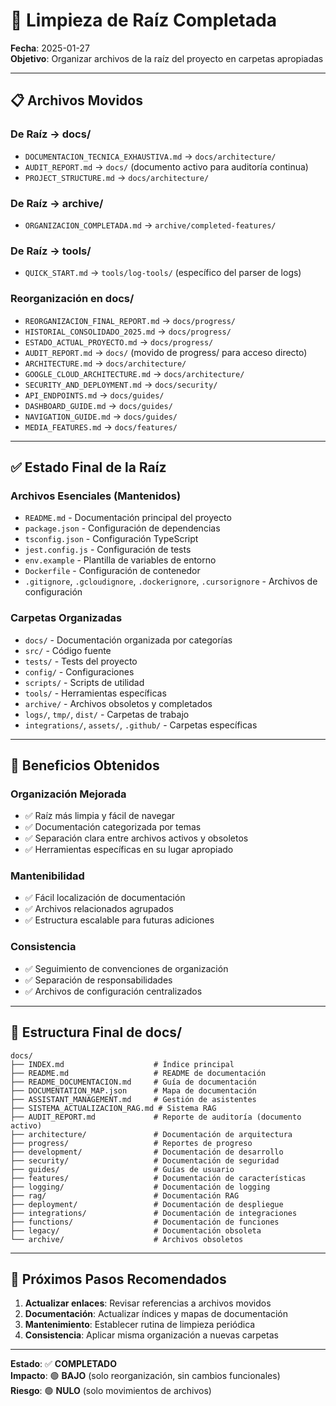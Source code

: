 # 🧹 Limpieza de Raíz Completada

**Fecha**: 2025-01-27  
**Objetivo**: Organizar archivos de la raíz del proyecto en carpetas apropiadas

---

## 📋 **Archivos Movidos**

### **De Raíz → docs/**
- `DOCUMENTACION_TECNICA_EXHAUSTIVA.md` → `docs/architecture/`
- `AUDIT_REPORT.md` → `docs/` (documento activo para auditoría continua)
- `PROJECT_STRUCTURE.md` → `docs/architecture/`

### **De Raíz → archive/**
- `ORGANIZACION_COMPLETADA.md` → `archive/completed-features/`

### **De Raíz → tools/**
- `QUICK_START.md` → `tools/log-tools/` (específico del parser de logs)

### **Reorganización en docs/**
- `REORGANIZACION_FINAL_REPORT.md` → `docs/progress/`
- `HISTORIAL_CONSOLIDADO_2025.md` → `docs/progress/`
- `ESTADO_ACTUAL_PROYECTO.md` → `docs/progress/`
- `AUDIT_REPORT.md` → `docs/` (movido de progress/ para acceso directo)
- `ARCHITECTURE.md` → `docs/architecture/`
- `GOOGLE_CLOUD_ARCHITECTURE.md` → `docs/architecture/`
- `SECURITY_AND_DEPLOYMENT.md` → `docs/security/`
- `API_ENDPOINTS.md` → `docs/guides/`
- `DASHBOARD_GUIDE.md` → `docs/guides/`
- `NAVIGATION_GUIDE.md` → `docs/guides/`
- `MEDIA_FEATURES.md` → `docs/features/`

---

## ✅ **Estado Final de la Raíz**

### **Archivos Esenciales (Mantenidos)**
- `README.md` - Documentación principal del proyecto
- `package.json` - Configuración de dependencias
- `tsconfig.json` - Configuración TypeScript
- `jest.config.js` - Configuración de tests
- `env.example` - Plantilla de variables de entorno
- `Dockerfile` - Configuración de contenedor
- `.gitignore`, `.gcloudignore`, `.dockerignore`, `.cursorignore` - Archivos de configuración

### **Carpetas Organizadas**
- `docs/` - Documentación organizada por categorías
- `src/` - Código fuente
- `tests/` - Tests del proyecto
- `config/` - Configuraciones
- `scripts/` - Scripts de utilidad
- `tools/` - Herramientas específicas
- `archive/` - Archivos obsoletos y completados
- `logs/`, `tmp/`, `dist/` - Carpetas de trabajo
- `integrations/`, `assets/`, `.github/` - Carpetas específicas

---

## 🎯 **Beneficios Obtenidos**

### **Organización Mejorada**
- ✅ Raíz más limpia y fácil de navegar
- ✅ Documentación categorizada por temas
- ✅ Separación clara entre archivos activos y obsoletos
- ✅ Herramientas específicas en su lugar apropiado

### **Mantenibilidad**
- ✅ Fácil localización de documentación
- ✅ Archivos relacionados agrupados
- ✅ Estructura escalable para futuras adiciones

### **Consistencia**
- ✅ Seguimiento de convenciones de organización
- ✅ Separación de responsabilidades
- ✅ Archivos de configuración centralizados

---

## 📁 **Estructura Final de docs/**

```
docs/
├── INDEX.md                    # Índice principal
├── README.md                   # README de documentación
├── README_DOCUMENTACION.md     # Guía de documentación
├── DOCUMENTATION_MAP.json      # Mapa de documentación
├── ASSISTANT_MANAGEMENT.md     # Gestión de asistentes
├── SISTEMA_ACTUALIZACION_RAG.md # Sistema RAG
├── AUDIT_REPORT.md             # Reporte de auditoría (documento activo)
├── architecture/               # Documentación de arquitectura
├── progress/                   # Reportes de progreso
├── development/                # Documentación de desarrollo
├── security/                   # Documentación de seguridad
├── guides/                     # Guías de usuario
├── features/                   # Documentación de características
├── logging/                    # Documentación de logging
├── rag/                        # Documentación RAG
├── deployment/                 # Documentación de despliegue
├── integrations/               # Documentación de integraciones
├── functions/                  # Documentación de funciones
├── legacy/                     # Documentación obsoleta
└── archive/                    # Archivos obsoletos
```

---

## 🚀 **Próximos Pasos Recomendados**

1. **Actualizar enlaces**: Revisar referencias a archivos movidos
2. **Documentación**: Actualizar índices y mapas de documentación
3. **Mantenimiento**: Establecer rutina de limpieza periódica
4. **Consistencia**: Aplicar misma organización a nuevas carpetas

---

**Estado**: ✅ **COMPLETADO**  
**Impacto**: 🟢 **BAJO** (solo reorganización, sin cambios funcionales)  
**Riesgo**: 🟢 **NULO** (solo movimientos de archivos) 